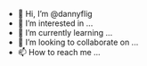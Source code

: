 - 👋 Hi, I’m @dannyflig
- 👀 I’m interested in ...
- 🌱 I’m currently learning ...
- 💞️ I’m looking to collaborate on ...
- 📫 How to reach me ...

<!---
dannyflig/dannyflig is a ✨ special ✨ repository because its `README.md` (this file) appears on your GitHub profile.
You can click the Preview link to take a look at your changes.
--->
